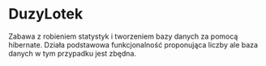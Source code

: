 # DuzyLotek

Zabawa z robieniem statystyk i tworzeniem bazy danych za pomocą hibernate. Działa podstawowa funkcjonalność proponująca liczby ale baza danych w tym przypadku jest zbędna.
